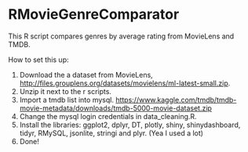 # RMovieGenreComparator
This R script compares genres by average rating from MovieLens and TMDB.

How to set this up:
1. Download the a dataset from MovieLens, http://files.grouplens.org/datasets/movielens/ml-latest-small.zip.
2. Unzip it next to the r scripts.
3. Import a tmdb list into mysql. https://www.kaggle.com/tmdb/tmdb-movie-metadata/downloads/tmdb-5000-movie-dataset.zip
4. Change the mysql login credentials in data_cleaning.R.
5. Install the libraries: ggplot2, dplyr, DT, plotly, shiny, shinydashboard, tidyr, RMySQL, jsonlite, stringi and plyr. (Yea I used a lot)
6. Done!
